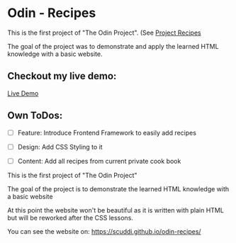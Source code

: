 # Odin - Recipes

This is the first project of "The Odin Project". (See [Project Recipes](https://www.theodinproject.com/lessons/foundations-recipes)
 
The goal of the project was to demonstrate and apply the learned HTML knowledge with a basic website.

## Checkout my live demo:

<a href="https://scuddi.github.io/odin-recipes/" target="_blank">Live Demo</a>

## Own ToDos: 

- [ ] Feature: Introduce Frontend Framework to easily add recipes
- [ ] Design: Add CSS Styling to it
- [ ] Content: Add all recipes from current private cook book


This is the first project of "The Odin Project"

The goal of the project is to demonstrate the learned HTML knowledge with a basic website

At this point the website won't be beautiful as it is written with plain HTML but will be reworked after the CSS lessons.

You can see the website on: https://scuddi.github.io/odin-recipes/
